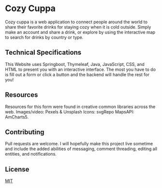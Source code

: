 # Cozy Cuppa

Cozy cuppa is a web application to connect people around the world to share their favorite drinks for staying cozy when it is cold outside. Simply make an account and share a drink, or explore by using the interactive map to search for drinks by country or type.


## Technical Specifications
This Website uses Springboot, Thymeleaf, Java, JavaScript, CSS, and HTML to present you with an interactive interface. The most you have to do is fill out a form or click a button and the backend will handle the rest for you!



## Resources
Resources for this form were found in creative common libraries across the web.
Images/video:
Pexels & Unsplash
Icons: svgRepo
MapsAPI: AmCharts5.


## Contributing
Pull requests are welcome. I will hopefully make this project live sometime and include  the added abilities of messaging, comment threading, editing all entities, and notifications.


## License
[MIT](https://choosealicense.com/licenses/mit/)

